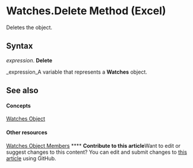 
# Watches.Delete Method (Excel)

Deletes the object.


## Syntax

 _expression_. **Delete**

 _expression_A variable that represents a  **Watches** object.


## See also


#### Concepts


 [Watches Object](de403bcc-b927-90f6-75d7-9c936c7f58f7.md)
#### Other resources


 [Watches Object Members](ef7ce63f-a6f5-9056-b2f8-4adce9e2c583.md)
****   **Contribute to this article**Want to edit or suggest changes to this content? You can edit and submit changes to  [this article](https://github.com/jhershey00/VBA_Excel_Test/OpenXMLCon/articles/a6072aa8-fa9a-759d-0ead-e5908b4ec82b.md) using GitHub.

